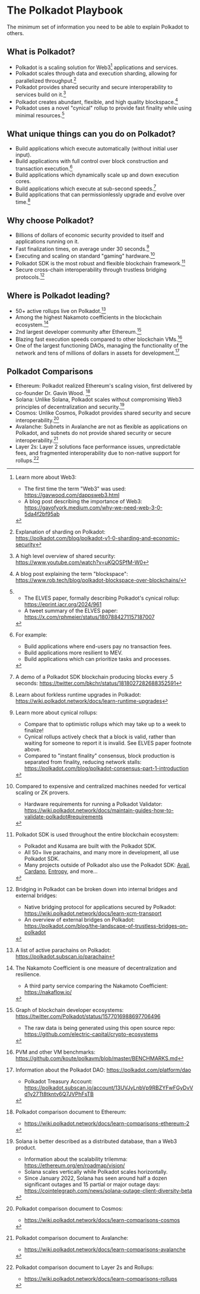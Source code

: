 # The Polkadot Playbook

The minimum set of information you need to be able to explain Polkadot to others.

## What is Polkadot?

- Polkadot is a scaling solution for Web3[^1] applications and services.
- Polkadot scales through data and execution sharding, allowing for parallelized throughput.[^2]
- Polkadot provides shared security and secure interoperability to services build on it.[^3]
- Polkadot creates abundant, flexible, and high quality blockspace.[^4]
- Polkadot uses a novel "cynical" rollup to provide fast finality while using minimal resources.[^5]

## What unique things can you do on Polkadot?

- Build applications which execute automatically (without initial user input).
- Build applications with full control over block construction and transaction execution.[^20]
- Build applications which dynamically scale up and down execution cores.
- Build applications which execute at sub-second speeds.[^21]
- Build applications that can permissionlessly upgrade and evolve over time.[^22]

## Why choose Polkadot?

- Billions of dollars of economic security provided to itself and applications running on it.
- Fast finalization times, on average under 30 seconds.[^31]
- Executing and scaling on standard "gaming" hardware.[^32]
- Polkadot SDK is the most robust and flexible blockchain framework.[^34]
- Secure cross-chain interoperability through trustless bridging protocols.[^35]

## Where is Polkadot leading?

- 50+ active rollups live on Polkadot.[^40]
- Among the highest Nakamoto coefficients in the blockchain ecosystem.[^41]
- 2nd largest developer community after Ethereum.[^42]
- Blazing fast execution speeds compared to other blockchain VMs.[^43]
- One of the largest functioning DAOs, managing the functionality of the network and tens of millions of dollars in assets for development.[^44]

## Polkadot Comparisons

- Ethereum: Polkadot realized Ethereum's scaling vision, first delivered by co-founder Dr. Gavin Wood. [^51]
- Solana: Unlike Solana, Polkadot scales without compromising Web3 principles of decentralization and security.[^52]
- Cosmos: Unlike Cosmos, Polkadot provides shared security and secure interoperability.[^53]
- Avalanche: Subnets in Avalanche are not as flexible as applications on Polkadot, and subnets do not provide shared security or secure interoperability.[^54]
- Layer 2s: Layer 2 solutions face performance issues, unpredictable fees, and fragmented interoperability due to non-native support for rollups.[^55]

[^1]: Learn more about Web3:
	- The first time the term "Web3" was used: https://gavwood.com/dappsweb3.html
	- A blog post describing the importance of Web3: https://gavofyork.medium.com/why-we-need-web-3-0-5da4f2bf95ab

[^2]: Explanation of sharding on Polkadot: https://polkadot.com/blog/polkadot-v1-0-sharding-and-economic-security

[^3]: A high level overview of shared security: https://www.youtube.com/watch?v=uKQOSPfM-W0

[^4]: A blog post explaining the term "blockspace": https://www.rob.tech/blog/polkadot-blockspace-over-blockchains/

[^5]:
	- The ELVES paper, formally describing Polkadot's cynical rollup: https://eprint.iacr.org/2024/961
	- A tweet summary of the ELVES paper: https://x.com/rphmeier/status/1807884271157187007

[^20]: For example:
	- Build applications where end-users pay no transaction fees.
	- Build applications more resilient to MEV.
	- Build applications which can prioritize tasks and processes.

[^21]: A demo of a Polkadot SDK blockchain producing blocks every .5 seconds: https://twitter.com/bkchr/status/1818027282688352591

[^22]: Learn about forkless runtime upgrades in Polkadot: https://wiki.polkadot.network/docs/learn-runtime-upgrades

[^31]: Learn more about cynical rollups:
	- Compare that to optimistic rollups which may take up to a week to finalize!
	- Cynical rollups actively check that a block is valid, rather than waiting for someone to report it is invalid. See ELVES paper footnote above.
	- Compared to "instant finality" consensus, block production is separated from finality, reducing network stalls: https://polkadot.com/blog/polkadot-consensus-part-1-introduction

[^32]: Compared to expensive and centralized machines needed for vertical scaling or ZK provers.
	- Hardware requirements for running a Polkadot Validator: https://wiki.polkadot.network/docs/maintain-guides-how-to-validate-polkadot#requirements

[^34]: Polkadot SDK is used throughout the entire blockchain ecosystem:
	- Polkadot and Kusama are built with the Polkadot SDK.
	- All 50+ live parachains, and many more in development, all use Polkadot SDK.
	- Many projects outside of Polkadot also use the Polkadot SDK: [Avail](https://www.availproject.org/), [Cardano](https://midnight.network/), [Entropy](https://entropy.xyz/), and more...

[^35]: Bridging in Polkadot can be broken down into internal bridges and external bridges:
	- Native bridging protocol for applications secured by Polkadot: https://wiki.polkadot.network/docs/learn-xcm-transport
	- An overview of external bridges on Polkadot: https://polkadot.com/blog/the-landscape-of-trustless-bridges-on-polkadot

[^40]: A list of active parachains on Polkadot: https://polkadot.subscan.io/parachain

[^41]: The Nakamoto Coefficient is one measure of decentralization and resilience.
	- A third party service comparing the Nakamoto Coefficient: https://nakaflow.io/

[^42]: Graph of blockchain developer ecosystems: https://twitter.com/Polkadot/status/1577016988697706496
	- The raw data is being generated using this open source repo: https://github.com/electric-capital/crypto-ecosystems

[^43]: PVM and other VM benchmarks: https://github.com/koute/polkavm/blob/master/BENCHMARKS.md

[^44]: Information about the Polkadot DAO: https://polkadot.com/platform/dao
	- Polkadot Treasury Account: https://polkadot.subscan.io/account/13UVJyLnbVp9RBZYFwFGyDvVd1y27Tt8tkntv6Q7JVPhFsTB

[^51]: Polkadot comparison document to Ethereum:
	- https://wiki.polkadot.network/docs/learn-comparisons-ethereum-2

[^52]: Solana is better described as a distributed database, than a Web3 product.
	- Information about the scalability trilemma: https://ethereum.org/en/roadmap/vision/
	- Solana scales vertically while Polkadot scales horizontally.
	- Since January 2022, Solana has seen around half a dozen significant outages and 15 partial or major outage days: https://cointelegraph.com/news/solana-outage-client-diversity-beta

[^53]: Polkadot comparison document to Cosmos:
	- https://wiki.polkadot.network/docs/learn-comparisons-cosmos

[^54]: Polkadot comparison document to Avalanche:
	- https://wiki.polkadot.network/docs/learn-comparisons-avalanche

[^55]: Polkadot comparison document to Layer 2s and Rollups:
	- https://wiki.polkadot.network/docs/learn-comparisons-rollups
